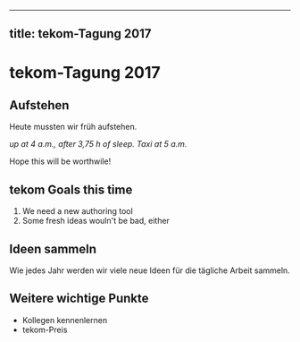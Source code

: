 
---
title: tekom-Tagung 2017
---

# tekom-Tagung 2017

## Aufstehen
Heute mussten wir früh aufstehen. 

*up at 4 a.m., after 3,75 h of sleep. Taxi at 5 a.m.*

Hope this will be worthwile!

## tekom Goals this time
1. We need a new authoring tool
1. Some fresh ideas wouln't be bad, either

## Ideen sammeln

Wie jedes Jahr werden wir viele neue Ideen für die tägliche Arbeit sammeln. 

## Weitere wichtige Punkte

* Kollegen kennenlernen
* tekom-Preis

